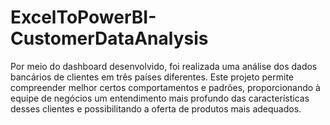 # ExcelToPowerBI-CustomerDataAnalysis
Por meio do dashboard desenvolvido, foi realizada uma análise dos dados bancários de clientes em três países diferentes. Este projeto permite compreender melhor certos comportamentos e padrões, proporcionando à equipe de negócios um entendimento mais profundo das características desses clientes e possibilitando a oferta de produtos mais adequados.
